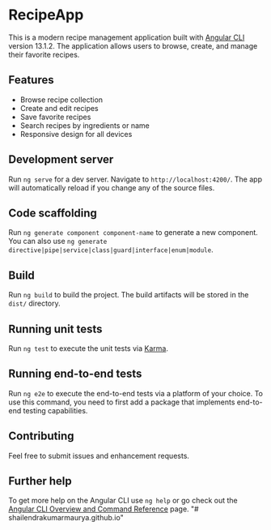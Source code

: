 # RecipeApp

This is a modern recipe management application built with [Angular CLI](https://github.com/angular/angular-cli) version 13.1.2. The application allows users to browse, create, and manage their favorite recipes.

## Features

- Browse recipe collection
- Create and edit recipes
- Save favorite recipes
- Search recipes by ingredients or name
- Responsive design for all devices

## Development server

Run `ng serve` for a dev server. Navigate to `http://localhost:4200/`. The app will automatically reload if you change any of the source files.

## Code scaffolding

Run `ng generate component component-name` to generate a new component. You can also use `ng generate directive|pipe|service|class|guard|interface|enum|module`.

## Build

Run `ng build` to build the project. The build artifacts will be stored in the `dist/` directory.

## Running unit tests

Run `ng test` to execute the unit tests via [Karma](https://karma-runner.github.io).

## Running end-to-end tests

Run `ng e2e` to execute the end-to-end tests via a platform of your choice. To use this command, you need to first add a package that implements end-to-end testing capabilities.

## Contributing

Feel free to submit issues and enhancement requests.

## Further help

To get more help on the Angular CLI use `ng help` or go check out the [Angular CLI Overview and Command Reference](https://angular.io/cli) page.
"# shailendrakumarmaurya.github.io"
